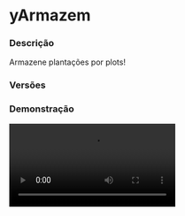 # yArmazem
<secondary-label ref="rankup"/>

### Descrição
Armazene plantações por plots!

### Versões
<secondary-label ref="1.8"/>
<secondary-label ref="1.9"/>
<secondary-label ref="1.10"/>
<secondary-label ref="1.11"/>
<secondary-label ref="1.12"/>
<secondary-label ref="1.13"/>
<secondary-label ref="1.14"/>
<secondary-label ref="1.15"/>
<secondary-label ref="1.16"/>
<secondary-label ref="1.17"/>
<secondary-label ref="1.18"/>
<secondary-label ref="1.19"/>
<secondary-label ref="1.20"/>
<secondary-label ref="1.21"/>

### Demonstração
<video src="//www.youtube.com/watch?v=K6kI8VV4F-g"/>


<chapter title="Comandos" id="commands" collapsible="true">
<code-block lang="plain text">/armazem - Abrir o menu do armazem
/armazem givelimitevenda - Dá limite de venda a um jogador.
/armazem givelimitearmazem - Dá limite de armazenamento a um jogador.
/armazem add - Adiciona limite de venda a um jogador.
/armazem remove - Remove limite de venda a um jogador.
/armazem set - Seta limite de venda a um jogador.
/armazem ajuda - Envia a mensagem de ajuda
/armazem reload - Recarrega as configurações</code-block>
</chapter>

<chapter title="Permissões" id="permissions" collapsible="true">
<code-block lang="plain text">yarmazem.usar - Permissão para o /armazem
yarmazem.vender - Permissão para vender itens.
yarmazem.coletar - Permissão para coletar itens.
yarmazem.vendertudo - Permissão para o vender tudo.
yarmazem.givelimite - Permissão para o /armazem givelimitevenda e /armazem givelimitearmazem
yarmazem.add - Permissão para o /armazem add
yarmazem.remove - Permissão para o /armazem remove
yarmazem.set - Permissão para o /armazem set
yarmazem.help - Permissão para o /armazem ajuda
yarmazem.reload - Permissão para o /armazem reload
yarmazem.autosell - Permissão para o auto - sell</code-block>
</chapter>

## Placeholders
<primary-label ref="placeholders"/>

Aqui estão as placeholders disponíveis para utilização com este plugin. Consulte-as para entender como utilizá-las corretamente.

<code-block lang="plain text" ignore-vars="true">
%yarmazem_limite% - Retorna a quantia de limite do jogador com formatação (1K, 1M...)
%yarmazem_limite_raw% - Retorna a quantia de limite do jogador sem formatação.
%yarmazem_limite_armazem% - Retorna a quantia de limite do armazém atual com formatação (1K, 1M...)
%yarmazem_limite_armazem_raw% - Retorna a quantia de limite do armazém atual&nbsp;sem formatação.
%yarmazem_armazenado% - Retorna a quantia de plantações armazenadas no plot com formatação
%yarmazem_armazenado_raw% - Retorna a quantia de plantações armazenadas no plot sem formatação
</code-block>

## Configuração
<primary-label ref="config"/>
Confira os arquivos de configuração deste plugin e revise os detalhes para garantir uma implementação correta.

<chapter title="Arquivos de Configuração" collapsible="true">
<chapter title="Estrutura do diretório" collapsible="false">
<code-block lang="plain text" ignore-vars="true">
Estrutura do diretório:
└── yArmazem/
    ├── limites/
    │    ├── limite_armazem.yml
    │    └── limite_venda.yml
    ├── menus/
    │    ├── principal.yml
    │    └── recompensas.yml
    ├── bonus.yml
    ├── config.yml
    ├── plantacoes.yml
    └── rewards.yml
</code-block>
</chapter>

<chapter title="limites" collapsible="true">
<chapter title="limite_armazem.yml" collapsible="true">
<code-block lang="yaml" ignore-vars="true">
<![CDATA[
# Ativar o sistema de limite de armazenamento
Ativar: true

# Quantia que dá ao registrar.
Default: 10

# O limite vai ser total ou por plantação?
LimiteTotal: false

# Quantia máxima que cada plot terá de limite
# deixe 0 para ser infinito
Maximo: 0

# Compra de limite por menu
AdicionarPorLevel: 25
Prices-PerLevel:
  price1:
    provider: 'Money'
    display: 'Money'
    price: 10000.0

Item:
  CustomSkull: true
  URL: 'http://textures.minecraft.net/texture/667da379f51d85d74fdba39a164d3f5062ef2ffc0b3e04d339376773931a4e'
  ID: 0
  Data: 0
  Glow: true
  Name: '&bLimite do armazém'
  Lore:
    - '&fQuantia: &a{quantia}'
    - ''
    - '&7Clique com botão direito para ativar.'
    - '&7Clique com shift + botão direito para compactar'
    - '&7todos os seus limites no inventário em 1 só.'
]]>
</code-block>
</chapter>

<chapter title="limite_venda.yml" collapsible="true">
<code-block lang="yaml" ignore-vars="true">
<![CDATA[
# Ativar o sistema de limite de venda
Ativar: true
# Deixar o valor fixo do "Fixos" abaixo
Fixo: true
# Configurações do limite ativável ( apenas se o "Fixo" estiver false )
Ativavel:
  # Quantia que dá ao registrar.
  Default: 10
  Item:
    CustomSkull: true
    URL: 'http://textures.minecraft.net/texture/667da379f51d85d74fdba39a164d3f5062ef2ffc0b3e04d339376773931a4e'
    ID: 0
    Data: 0
    Glow: true
    Name: '&bLimite de venda do armazém'
    Lore:
      - '&fQuantia: &a{quantia}'
      - ''
      - '&7Clique com botão direito para ativar.'
      - '&7Clique com shift + botão direito para compactar'
      - '&7todos os seus limites no inventário em 1 só.'
# Lembrando que só estará disponível, caso a opção "Limite fixo" da config.yml
# estiver em true, assim desabilitando o uso do item ativável e os máximos.
Fixos:
  membro:
    # Permissão para ser reconhecido
    Permissao: 'yarmazem.limitevenda.fixo.membro'
    # Quantia de limite que terá
    Limite: 100

# O Maximos serve para definir quanto de limite o jogador poderá ativar.
# Lembrando que só estará disponível, caso a opção "Limite fixo" da config.yml
# estiver em false, assim habilitando o limite ativável e os máximos.
Maximos:
  membro:
    # Permissão para ser reconhecido
    Permissao: 'yarmazem.limitevenda.max.membro'
    # Quantia máxima de limite que poderá ter.
    Maximo: 100
]]>
</code-block>
</chapter>

</chapter>

<chapter title="menus" collapsible="true">
<chapter title="principal.yml" collapsible="true">
<code-block lang="yaml" ignore-vars="true">
<![CDATA[
Nome: '&7Armazém de plantações'
Tamanho: 36
Slots: [ 10, 11, 12, 13, 14, 15, 16 ]
AnteriorSlot: 18
ProximoSlot: 26
Plantacao:
  Nome: '&b{display}'
  Lore:
    - '&fQuantia: &a{quantia}&f.'
    - '&fPreço unitário: &a{unitario}&f.'
    - '&fPreço total: &a{total}&f.'
    - ''
    - '&7Clique com esquerdo para vender.'
    - '&7Clique com direito para coletar.'
Itens:
  Informacoes:
    Slot: 30
    CustomSkull: false
    URL: ''
    ID: 339
    Data: 0
    Glow: true
    Name: '&aInformações'
    Lore:
      - '&fItens armazenados: &b{itens}&f.'
      - '&fQuantia de tipos: &b{tipos}&f.'
      - ''
      - '&fSeu limite: &a{limite_venda}&f.'
      - '&fLimite do armazem: &a{limite_armazem}&f.'
      - '&fPlantações armazenadas: &a{armazenado}&f.'
      - '&fSeu bonus: &b{bonus}%&f.'
      - '&fValor da bolsa: &a{bolsa}%&f.'
  Vender:
    Slot: 32
    CustomSkull: true
    URL: 'http://textures.minecraft.net/texture/d883f946202bbdf25f8a1062e8c3317194333128207c89a474bde300c533dc3c'
    ID: 0
    Data: 0
    Glow: true
    Name: '&aVender tudo'
    Lore:
      - '&f* Uso exclusivo &6VIP&f.'
    Lore perm:
      - '&7Clique para vender todos os itens.'
  Recompensas:
    Slot: 33
    material: 'CHEST'
    name: '&aRecompensas'
    lore:
      - ''
      - ' &fRecompensas no armazém: &a{rewards}&f.'
      - ''
      - '&7Clique para gerenciar'
  AutoSell:
    Slot: 34
    material: 'GOLD_INGOT'
    name: '&aAuto-Sell'
    lore:
      - '&7Venda automaticamente enquanto'
      - '&7você estiver dentro do plot.'
      - ''
      - ' &fAtivado: &a{status}&f.'
      - ''
      - '&aClique para alternar'
  AutoSell permissao:
    material: 'GOLD_INGOT'
    name: '&aAuto-Sell'
    lore:
      - '&7Venda automaticamente enquanto'
      - '&7você estiver dentro do plot.'
      - ''
      - '&cVocê não tem permissão.'
  LimiteUpgrade:
    Slot: 28
    material: FIREBALL
    name: '&aUpgrade de Capacidade'
    lore:
      - ''
      - ' &fAtual: &7{limite_armazem_atual}/{limite_armazem_maximo}&f.'
      - ' &fCusto para +{limite_armazem_addperlevel}: &7{Money} coins&f.'
      - ''
      - '&aClique para evoluir.'
  LimiteUpgradeMaximo:
    material: FIREBALL
    name: '&aUpgrade de Capacidade'
    lore:
      - ''
      - ' &fAtual: &7{limite_armazem_atual}/{limite_armazem_maximo}&f.'
      - ''
      - '&cEste armazém já está no máximo.'

## CASO QUEIRA CRIAR OUTROS ITENS PARA ENFEITAR TEU MENU, ABAIXO DE ITENS: -> Vender:, COPIE E COLE E MUDE O NOME E AS INFORMAÇÕES :)
]]>
</code-block>
</chapter>

<chapter title="recompensas.yml" collapsible="true">
<code-block lang="yaml" ignore-vars="true">
<![CDATA[
name: '&8Armazém recompensas'
size: 54
slots: [ 11, 12, 13, 14, 15, 16, 19, 21, 22, 23, 24, 25, 28, 29, 31, 32, 33, 34 ]
previous-slot: 18
next-slot: 26
back-slot: 48
#
empty-slot: 22
collect-slot: 50
#
items:
  empty:
    material: 'WEB'
    name: '&eVazio...'
    lore: [ '&7Nenhuma recompensa para', '&7coletar.' ]
  collect:
    material: 'a6cc486c2be1cb9dfcb2e53dd9a3e9a883bfadb27cb956f1896d602b4067'
    name: '&eRecolher tudo'
    lore: [ '&7Clique para recolher', '&7todas as recompensas.' ]
]]>
</code-block>
</chapter>

</chapter>

<chapter title="bonus.yml" collapsible="true">
<code-block lang="yaml" ignore-vars="true">
<![CDATA[
# Você pode criar quantos bônus quiser
# Será dado o bônus ao vender as platanções.
Bonus:
  membros:
    Ordem: 1
    # Permissão para ser reconhecido
    Permissao: 'yarmazem.bonus.membro'
    # Nome que irá aparecer nas mensagens
    Display: '&7[Membro]'
    # Quantia do bônus em %
    Bonus: 10.0
]]>
</code-block>
</chapter>

<chapter title="config.yml" collapsible="true">
<code-block lang="yaml" ignore-vars="true">
<![CDATA[
Database:
  Tipo: SQLITE #Tipos: MYSQL, SQLITE
  IP: localhost:3306
  DB: test
  User: admin
  Pass: ''
  Debug: true

# Comandos e aliases do plugin
Comando:
  Comando: 'armazem'
  Aliases: [ ]

# Tipo de formatos de quantia disponíveis: LETRA (K,M,B,T...) e NUMERO (100,00)
Formatacao: 'LETRA'

# Mundos que irá funcionar o armazem
# Deixe ALL para todos
Mundos plot:
  - 'MundoPlot'

# Mundos que não irá funcionar o armazem
# Útil se você usa o ALL no "Mundos plot"
Mundos plot blacklist: []

# Este limite serve para recolher recompensas
# Desativar ou aumentar o limite pode gerar lag
# e em alguns casos crashar o servidor.
limit:
  enabled: true
  # Máximo que irá recolher por vez
  max: 1000

# Opções gerais
Opcoes:
  # Ativar o sistema de bolsa
  Bolsa: false
  # Ativar a coleta de plantações
  Coletar: true
  # Ativar a venda de plantações
  Vender: true
  # Ativar a venda de tudo
  Vender tudo: true
  # A opção vender tudo ignorar o limite
  # false = ignorar o limite
  Tudo limite: true
  # Armazenar mesmo com o jogador offline
  Armazenar off: false
  # Armazenar mesmo com os jogadores afk
  Armazenar afk: false
  # Acumular os bônus que tiver permissão
  Acumular bonus: false
  # Acesso para quem está com add na plot
  Plot add: true
  # Acesso para quem está com trust na plot
  Plot trust: true
  # Ativar o sistema de atualizar o menu do armazém automaticamente enquanto estiver aberto
  MenuUpdater: true
  # Coletar o disponível no inventário (sem ter que digitar no chat)
  ColetarDisponivel: false
  # Armazenar itens com meta? (nome e/ou lore, nbt)
  Armazenar meta: false
  # Ativar a coleta usando o botão Q para coletar o disponível no inventário
  Botao Q: true
  # Aparecer a plantação no armazém mesmo sem ter uma unidade
  Aparecer sem: true
  # Ativar o sistema de recompensas
  # Pode GERAR LAG
  Recompensas: false
  # Tempo para depositar as recompensas pendentes
  Recompensas tempo: 180
  # Fechar menu ao vender uma plantação
  Fechar vender: false
  # Fechar menu ao vender todas as plantações
  Fechar vender todos: false
  # Fechar menu ao coletar uma plantação
  Fechar coletar: false
  # Delay do auto-sell
  # em segundos
  AutoSell-delay: 5
  # Delay entre vendas do sell-all para o player
  # em segundos
  Player-SellAll-delay: 5

# Sistema de auto-break quando crescer um bloco
AutoBreak:
  Ativar: true
  Blocos:
    bloco1:
      Tipo: 'CACTUS'
      Drop: 'CACTUS'
    bloco2:
      Tipo: 'SUGAR_CANE_BLOCK'
      Drop: 'SUGAR_CANE'

# Mensagens em title do plugin
Title:
  Vendeu: '&a&lVENDA!<nl>&fVocê recebeu &2$&a{money}&f de coins.'
  Vendeu tudo: '&a&lVENDA!<nl>&fVocê recebeu &2$&a{money}&f de coins.'
  Coletou: '&a&lCOLETA!<nl>&fVocê coletou &2$&a{quantia}&f plantas.'

# Mensagens em actionbar do plugin
Actionbar:
  Vendeu: '&a&lVENDA! &fVocê recebeu &2$&a{money}&f de coins.'
  Vendeu tudo: '&a&lVENDA! &fVocê recebeu &2$&a{money}&f de coins.'
  Coletou: '&a&lCOLETA! &fVocê coletou &2$&a{quantia}&f plantas.'

# Mensagens do plugin
Mensagens:
  Permissao: '&cVocê não tem permissão para isto.'
  Terreno permissao: '&cVocê não tem permissão neste terreno.'
  Sem dono: '&cEste terreno não tem dono.'
  Terreno nulo: '&cVocê não está em um terreno.'
  Mundo: '&cEste mundo não está cadastrado.'
  Nao encontrado: '&cJogador não encontrado.'
  Nao e numero: '&cO argumento não é um número.'
  Deu: '&aVocê deu &e{quantia} &ade limite para o jogador &e{player}&a.'
  Converteu: '&cVocê compactou todos seus limites em 1.'
  Max limite: '&cVocê já chegou no máximo.'
  Ativou: '&aVocê ativou &e{quantia} &ade limites.'
  Vendeu: '&aVocê vendeu &7x{quantia} {display}&a e ganhou &6{money}&a coins! {bonus}'
  Vendeu tudo: '&aVocê vendeu &7x{quantia} em plantações &a e ganhou &6{money}&a coins! {bonus}'
  Coletou: '&aVocê coletou &7x{quantia} {display}&a.'
  Inv cheio: '&cVocê está com o inventário cheio!'
  Slot: '&cÉ necessário 1 slot vazio para fazer isto.'
  Cancelou: '&cVocê cancelou a operação.'
  Suficiente: '&cEsta plantação não possui quantia suficiente.'
  Alterou: '&aVocê alterou o limite de venda do jogador &f{player}&a para &f{quantia}&a.'
  SellAll-Delay: '&c&lERRO! &cAguarde &e{time} &cpara vender plantações novamente.'
  Coletar:
    - ''
    - '&aDigite a quantia que você quer coletar.'
    - ''
    - '&8| &fPossui &6{quantia}&f disponível.'
    - '&8| &fDigite &8TUDO &fpara coletar tudo.'
    - ''
    - '&7Para cancelar digite &ncancelar&7.'
    - ''
  reward-collected: '&eItem recolhido com sucesso.'
  reward-collected-all: '&eTodas as recompensas possíveis foram recolhidas com sucesso.'
  no-balance: '&cVocê não tem {provider_display} suficiente para isto. Disponível: {provider_balance}&c.'
  upgraded: '&aVocê adquiriu uma expansão da capacidade do armazém.'
  Ajuda:
    - '&aComandos do armazem:'
    - ''
    - '&e/armazem'
    - '&e/armazem ajuda'
    - '&e/armazem reload'
    - '&e/armazem add'
    - '&e/armazem set'
    - '&e/armazem remove'
    - '&e/armazem givelimitevenda'
    - '&e/armazem givelimitearmazem'

# Formatador de mensagens
Formatador:
  Bonus tem: '&7Bônus: &f{bonus}%&7 ({display}&7).'
  Bonus nao tem: ''

# Setas do menu
Setas:
  Anterior:
    material: ARROW
    Glow: true
    Name: '&cAnterior'
    Lore:
      - '&7Clique para voltar à página anterior.'
  Proximo:
    material: ARROW
    Glow: true
    Name: '&aPróxima'
    Lore:
      - '&7Clique para ir à próxima página.'

# Formatos de money e quantia
Formats:
  - ''
  - ''
  - 'K'
  - 'M'
  - 'B'
  - 'T'
  - 'Q'
  - 'QQ'
  - 'S'
  - 'SS'
  - 'O'
  - 'N'
  - 'D'

]]>
</code-block>
</chapter>

<chapter title="plantacoes.yml" collapsible="true">
<code-block lang="yaml" ignore-vars="true">
<![CDATA[
# Você pode configurar quantas plantas quiser.
Plantacoes:
  cacto:
    # Ordenação no menu
    Ordem: 1
    # Id do item da planta
    ID: CACTUS
    # Data do item da planta
    Data: 0
    # Nome que irá aparecer no menu e nas mensagens
    Display: '&aCacto'
    # Preço por cada unidade (para a sessão de comando)
    Preco: 10.0
    # Preços por cada unidade
    Precos:
      preco1:
        Provider: 'Money'
        Amount: 10.0
    # Permissão para vender a plantação
    PermissionVender: ''
    # Permissão para recolher a plantação
    PermissionRecolher: ''
    # Item que aparecerá no menu
    ItemDisplay:
      CustomSkull: false
      URL: ''
      ID: CACTUS
      Data: 0
      Glow: true
      Name: '&aCacto'
      Lore:
        - '&fQuantia: &a{quantia}&f.'
        - '&fPreço unitário: &a{unitario}&f.'
        - '&fPreço total: &a{total}&f.'
        - ''
        - '&7Clique com esquerdo para vender.'
        - '&7Clique com direito para coletar.'
    # Recompensas que poderão vir ao armazenar esta plantação
    Recompensas:
      - '0.0,reward1'
    # Botão que será realizada a venda (LEFT | RIGHT)
    Vender botao: 'LEFT'
    # Botão que será realizado recolher (LEFT | RIGHT)
    Recolher botao: 'RIGHT'
    # O Drop vai executar um comando ao ser recolhido?
    Comando:
      Ativar: false
      UsarQuantia: true # usar a placeholder {quantia} para ter a quantia de drops e executar o comando só 1x
      MultiplicarQuantiaPreco: true # multiplica a quantia pelo preço e o bônus (essencial para dar em outras economias)
      InvBypass: true # não checar se o inv está cheio (apenas quando os comandos tiverem ativos)
      Comandos:
        - 'give {player} cactus {quantia}'
]]>
</code-block>
</chapter>

<chapter title="rewards.yml" collapsible="true">
<code-block lang="yaml" ignore-vars="true">
<![CDATA[
#   ____                            _
# |  _ \ _____      ____ _ _ __ __| |___
# | |_) / _ \ \ /\ / / _` | '__/ _` / __|
# |  _ <  __/\ V  V / (_| | | | (_| \__ \
# |_| \_\___| \_/\_/ \__,_|_|  \__,_|___/
#

rewards:
  reward1:
    # Item que aparecerá no preview.
    preview:
      material: 'STONE:0'
      name: '&8Pedra'
      amount: 64
      lore: [ '&aEsta pedra vale muito dinheiro!' ]
      enchants: []
    # Item que aparecerá para coletar.
    collect:
      material: 'STONE:0'
      name: '&8Pedra'
      amount: 64
      lore: [ '&aEsta pedra vale muito dinheiro!', '', ' &7> &fQuantidade: &7{amount}', '', '&eClique esquerdo para receber', '&eClique direito para deletar' ]
      enchants: []
    # Item que será dado ao player
    item:
      give: true
      material: 'STONE:0'
      name: '&8Pedra'
      amount: 64
      lore: [ '&aEu valho muito!' ]
      enchants: []
    # Comandos que será dado ao player
    command:
      give: false
      # quantia padrão da placeholder {amount} no comando (valor base)
      placeholder-amount: 1
      # multiplicar a placeholder {amount} pela quantia de recompensas do mesmo tipo
      multiply-placeholder: true
      list: [ 'give {player} stone {amount}' ]
  reward2:
    preview:
      material: 'DIAMOND:0'
      name: '&bDiamante'
      amount: 1
      lore: [ '&bQuem não adora uma pedra preciosa?!' ]
      enchants: []
    collect:
      material: 'DIAMOND:0'
      name: '&bDiamante'
      amount: 1
      lore: [ '&bQuem não adora uma pedra preciosa?!', '', ' &7> &fQuantidade: &7{amount}', '', '&eClique esquerdo para receber', '&eClique direito para deletar' ]
      enchants: []
    command:
      give: true
      placeholder-amount: 1
      multiply-placeholder: true
      list: [ 'give {player} diamond {amount}' ]
  reward3:
    preview:
      material: 'EMERALD:0'
      name: '&aEsmeralda'
      amount: 1
      lore: [ '&aEsmeraldas valem muito?' ]
      enchants: []
    collect:
      material: 'EMERALD:0'
      name: '&aEsmeralda'
      amount: 1
      lore: [ '&aEsmeraldas valem muito?', '', ' &7> &fQuantidade: &7{amount}', '', '&eClique esquerdo para receber', '&eClique direito para deletar' ]
      enchants: []
    item:
      give: true
      material: 'EMERALD:0'
      name: '&aEsmeralda'
      amount: 1
      lore: [ '&aEu valho muito!' ]
      enchants: []
]]>
</code-block>
</chapter>

</chapter>
<chapter title="Arquivos de Configuração" collapsible="true">
<chapter title="Estrutura do diretório" collapsible="false">
<code-block lang="plain text" ignore-vars="true">
Estrutura do diretório:
└── yArmazem/
    ├── limites/
    │    ├── limite_armazem.yml
    │    └── limite_venda.yml
    ├── menus/
    │    ├── principal.yml
    │    └── recompensas.yml
    ├── bonus.yml
    ├── config.yml
    ├── plantacoes.yml
    └── rewards.yml
</code-block>
</chapter>

<chapter title="limites" collapsible="true">
<chapter title="limite_armazem.yml" collapsible="true">
<code-block lang="yaml" ignore-vars="true">
<![CDATA[
# Ativar o sistema de limite de armazenamento
Ativar: true

# Quantia que dá ao registrar.
Default: 10

# O limite vai ser total ou por plantação?
LimiteTotal: false

# Quantia máxima que cada plot terá de limite
# deixe 0 para ser infinito
Maximo: 0

# Compra de limite por menu
AdicionarPorLevel: 25
Prices-PerLevel:
  price1:
    provider: 'Money'
    display: 'Money'
    price: 10000.0

Item:
  CustomSkull: true
  URL: 'http://textures.minecraft.net/texture/667da379f51d85d74fdba39a164d3f5062ef2ffc0b3e04d339376773931a4e'
  ID: 0
  Data: 0
  Glow: true
  Name: '&bLimite do armazém'
  Lore:
    - '&fQuantia: &a{quantia}'
    - ''
    - '&7Clique com botão direito para ativar.'
    - '&7Clique com shift + botão direito para compactar'
    - '&7todos os seus limites no inventário em 1 só.'
]]>
</code-block>
</chapter>

<chapter title="limite_venda.yml" collapsible="true">
<code-block lang="yaml" ignore-vars="true">
<![CDATA[
# Ativar o sistema de limite de venda
Ativar: true
# Deixar o valor fixo do "Fixos" abaixo
Fixo: true
# Configurações do limite ativável ( apenas se o "Fixo" estiver false )
Ativavel:
  # Quantia que dá ao registrar.
  Default: 10
  Item:
    CustomSkull: true
    URL: 'http://textures.minecraft.net/texture/667da379f51d85d74fdba39a164d3f5062ef2ffc0b3e04d339376773931a4e'
    ID: 0
    Data: 0
    Glow: true
    Name: '&bLimite de venda do armazém'
    Lore:
      - '&fQuantia: &a{quantia}'
      - ''
      - '&7Clique com botão direito para ativar.'
      - '&7Clique com shift + botão direito para compactar'
      - '&7todos os seus limites no inventário em 1 só.'
# Lembrando que só estará disponível, caso a opção "Limite fixo" da config.yml
# estiver em true, assim desabilitando o uso do item ativável e os máximos.
Fixos:
  membro:
    # Permissão para ser reconhecido
    Permissao: 'yarmazem.limitevenda.fixo.membro'
    # Quantia de limite que terá
    Limite: 100

# O Maximos serve para definir quanto de limite o jogador poderá ativar.
# Lembrando que só estará disponível, caso a opção "Limite fixo" da config.yml
# estiver em false, assim habilitando o limite ativável e os máximos.
Maximos:
  membro:
    # Permissão para ser reconhecido
    Permissao: 'yarmazem.limitevenda.max.membro'
    # Quantia máxima de limite que poderá ter.
    Maximo: 100
]]>
</code-block>
</chapter>

</chapter>

<chapter title="menus" collapsible="true">
<chapter title="principal.yml" collapsible="true">
<code-block lang="yaml" ignore-vars="true">
<![CDATA[
Nome: '&7Armazém de plantações'
Tamanho: 36
Slots: [ 10, 11, 12, 13, 14, 15, 16 ]
AnteriorSlot: 18
ProximoSlot: 26
Plantacao:
  Nome: '&b{display}'
  Lore:
    - '&fQuantia: &a{quantia}&f.'
    - '&fPreço unitário: &a{unitario}&f.'
    - '&fPreço total: &a{total}&f.'
    - ''
    - '&7Clique com esquerdo para vender.'
    - '&7Clique com direito para coletar.'
Itens:
  Informacoes:
    Slot: 30
    CustomSkull: false
    URL: ''
    ID: 339
    Data: 0
    Glow: true
    Name: '&aInformações'
    Lore:
      - '&fItens armazenados: &b{itens}&f.'
      - '&fQuantia de tipos: &b{tipos}&f.'
      - ''
      - '&fSeu limite: &a{limite_venda}&f.'
      - '&fLimite do armazem: &a{limite_armazem}&f.'
      - '&fPlantações armazenadas: &a{armazenado}&f.'
      - '&fSeu bonus: &b{bonus}%&f.'
      - '&fValor da bolsa: &a{bolsa}%&f.'
  Vender:
    Slot: 32
    CustomSkull: true
    URL: 'http://textures.minecraft.net/texture/d883f946202bbdf25f8a1062e8c3317194333128207c89a474bde300c533dc3c'
    ID: 0
    Data: 0
    Glow: true
    Name: '&aVender tudo'
    Lore:
      - '&f* Uso exclusivo &6VIP&f.'
    Lore perm:
      - '&7Clique para vender todos os itens.'
  Recompensas:
    Slot: 33
    material: 'CHEST'
    name: '&aRecompensas'
    lore:
      - ''
      - ' &fRecompensas no armazém: &a{rewards}&f.'
      - ''
      - '&7Clique para gerenciar'
  AutoSell:
    Slot: 34
    material: 'GOLD_INGOT'
    name: '&aAuto-Sell'
    lore:
      - '&7Venda automaticamente enquanto'
      - '&7você estiver dentro do plot.'
      - ''
      - ' &fAtivado: &a{status}&f.'
      - ''
      - '&aClique para alternar'
  AutoSell permissao:
    material: 'GOLD_INGOT'
    name: '&aAuto-Sell'
    lore:
      - '&7Venda automaticamente enquanto'
      - '&7você estiver dentro do plot.'
      - ''
      - '&cVocê não tem permissão.'
  LimiteUpgrade:
    Slot: 28
    material: FIREBALL
    name: '&aUpgrade de Capacidade'
    lore:
      - ''
      - ' &fAtual: &7{limite_armazem_atual}/{limite_armazem_maximo}&f.'
      - ' &fCusto para +{limite_armazem_addperlevel}: &7{Money} coins&f.'
      - ''
      - '&aClique para evoluir.'
  LimiteUpgradeMaximo:
    material: FIREBALL
    name: '&aUpgrade de Capacidade'
    lore:
      - ''
      - ' &fAtual: &7{limite_armazem_atual}/{limite_armazem_maximo}&f.'
      - ''
      - '&cEste armazém já está no máximo.'

## CASO QUEIRA CRIAR OUTROS ITENS PARA ENFEITAR TEU MENU, ABAIXO DE ITENS: -> Vender:, COPIE E COLE E MUDE O NOME E AS INFORMAÇÕES :)
]]>
</code-block>
</chapter>

<chapter title="recompensas.yml" collapsible="true">
<code-block lang="yaml" ignore-vars="true">
<![CDATA[
name: '&8Armazém recompensas'
size: 54
slots: [ 11, 12, 13, 14, 15, 16, 19, 21, 22, 23, 24, 25, 28, 29, 31, 32, 33, 34 ]
previous-slot: 18
next-slot: 26
back-slot: 48
#
empty-slot: 22
collect-slot: 50
#
items:
  empty:
    material: 'WEB'
    name: '&eVazio...'
    lore: [ '&7Nenhuma recompensa para', '&7coletar.' ]
  collect:
    material: 'a6cc486c2be1cb9dfcb2e53dd9a3e9a883bfadb27cb956f1896d602b4067'
    name: '&eRecolher tudo'
    lore: [ '&7Clique para recolher', '&7todas as recompensas.' ]
]]>
</code-block>
</chapter>

</chapter>

<chapter title="bonus.yml" collapsible="true">
<code-block lang="yaml" ignore-vars="true">
<![CDATA[
# Você pode criar quantos bônus quiser
# Será dado o bônus ao vender as platanções.
Bonus:
  membros:
    Ordem: 1
    # Permissão para ser reconhecido
    Permissao: 'yarmazem.bonus.membro'
    # Nome que irá aparecer nas mensagens
    Display: '&7[Membro]'
    # Quantia do bônus em %
    Bonus: 10.0
]]>
</code-block>
</chapter>

<chapter title="config.yml" collapsible="true">
<code-block lang="yaml" ignore-vars="true">
<![CDATA[
Database:
  Tipo: SQLITE #Tipos: MYSQL, SQLITE
  IP: localhost:3306
  DB: test
  User: admin
  Pass: ''
  Debug: true

# Comandos e aliases do plugin
Comando:
  Comando: 'armazem'
  Aliases: [ ]

# Tipo de formatos de quantia disponíveis: LETRA (K,M,B,T...) e NUMERO (100,00)
Formatacao: 'LETRA'

# Mundos que irá funcionar o armazem
# Deixe ALL para todos
Mundos plot:
  - 'MundoPlot'

# Mundos que não irá funcionar o armazem
# Útil se você usa o ALL no "Mundos plot"
Mundos plot blacklist: []

# Este limite serve para recolher recompensas
# Desativar ou aumentar o limite pode gerar lag
# e em alguns casos crashar o servidor.
limit:
  enabled: true
  # Máximo que irá recolher por vez
  max: 1000

# Opções gerais
Opcoes:
  # Ativar o sistema de bolsa
  Bolsa: false
  # Ativar a coleta de plantações
  Coletar: true
  # Ativar a venda de plantações
  Vender: true
  # Ativar a venda de tudo
  Vender tudo: true
  # A opção vender tudo ignorar o limite
  # false = ignorar o limite
  Tudo limite: true
  # Armazenar mesmo com o jogador offline
  Armazenar off: false
  # Armazenar mesmo com os jogadores afk
  Armazenar afk: false
  # Acumular os bônus que tiver permissão
  Acumular bonus: false
  # Acesso para quem está com add na plot
  Plot add: true
  # Acesso para quem está com trust na plot
  Plot trust: true
  # Ativar o sistema de atualizar o menu do armazém automaticamente enquanto estiver aberto
  MenuUpdater: true
  # Coletar o disponível no inventário (sem ter que digitar no chat)
  ColetarDisponivel: false
  # Armazenar itens com meta? (nome e/ou lore, nbt)
  Armazenar meta: false
  # Ativar a coleta usando o botão Q para coletar o disponível no inventário
  Botao Q: true
  # Aparecer a plantação no armazém mesmo sem ter uma unidade
  Aparecer sem: true
  # Ativar o sistema de recompensas
  # Pode GERAR LAG
  Recompensas: false
  # Tempo para depositar as recompensas pendentes
  Recompensas tempo: 180
  # Fechar menu ao vender uma plantação
  Fechar vender: false
  # Fechar menu ao vender todas as plantações
  Fechar vender todos: false
  # Fechar menu ao coletar uma plantação
  Fechar coletar: false
  # Delay do auto-sell
  # em segundos
  AutoSell-delay: 5
  # Delay entre vendas do auto-sell para o player
  # em segundos
  Player-AutoSell-delay: 5

# Sistema de auto-break quando crescer um bloco
AutoBreak:
  Ativar: true
  Blocos:
    bloco1:
      Tipo: 'CACTUS'
      Drop: 'CACTUS'
    bloco2:
      Tipo: 'SUGAR_CANE_BLOCK'
      Drop: 'SUGAR_CANE'

# Mensagens em title do plugin
Title:
  Vendeu: '&a&lVENDA!<nl>&fVocê recebeu &2$&a{money}&f de coins.'
  Vendeu tudo: '&a&lVENDA!<nl>&fVocê recebeu &2$&a{money}&f de coins.'
  Coletou: '&a&lCOLETA!<nl>&fVocê coletou &2$&a{quantia}&f plantas.'

# Mensagens em actionbar do plugin
Actionbar:
  Vendeu: '&a&lVENDA! &fVocê recebeu &2$&a{money}&f de coins.'
  Vendeu tudo: '&a&lVENDA! &fVocê recebeu &2$&a{money}&f de coins.'
  Coletou: '&a&lCOLETA! &fVocê coletou &2$&a{quantia}&f plantas.'

# Mensagens do plugin
Mensagens:
  Permissao: '&cVocê não tem permissão para isto.'
  Terreno permissao: '&cVocê não tem permissão neste terreno.'
  Sem dono: '&cEste terreno não tem dono.'
  Terreno nulo: '&cVocê não está em um terreno.'
  Mundo: '&cEste mundo não está cadastrado.'
  Nao encontrado: '&cJogador não encontrado.'
  Nao e numero: '&cO argumento não é um número.'
  Deu: '&aVocê deu &e{quantia} &ade limite para o jogador &e{player}&a.'
  Converteu: '&cVocê compactou todos seus limites em 1.'
  Max limite: '&cVocê já chegou no máximo.'
  Ativou: '&aVocê ativou &e{quantia} &ade limites.'
  Vendeu: '&aVocê vendeu &7x{quantia} {display}&a e ganhou &6{money}&a coins! {bonus}'
  Vendeu tudo: '&aVocê vendeu &7x{quantia} em plantações &a e ganhou &6{money}&a coins! {bonus}'
  Coletou: '&aVocê coletou &7x{quantia} {display}&a.'
  Inv cheio: '&cVocê está com o inventário cheio!'
  Slot: '&cÉ necessário 1 slot vazio para fazer isto.'
  Cancelou: '&cVocê cancelou a operação.'
  Suficiente: '&cEsta plantação não possui quantia suficiente.'
  Alterou: '&aVocê alterou o limite de venda do jogador &f{player}&a para &f{quantia}&a.'
  AutoSell-Delay: '&c&lERRO! &cAguarde &e{time} &cpara vender plantações novamente.'
  Coletar:
    - ''
    - '&aDigite a quantia que você quer coletar.'
    - ''
    - '&8| &fPossui &6{quantia}&f disponível.'
    - '&8| &fDigite &8TUDO &fpara coletar tudo.'
    - ''
    - '&7Para cancelar digite &ncancelar&7.'
    - ''
  reward-collected: '&eItem recolhido com sucesso.'
  reward-collected-all: '&eTodas as recompensas possíveis foram recolhidas com sucesso.'
  no-balance: '&cVocê não tem {provider_display} suficiente para isto. Disponível: {provider_balance}&c.'
  upgraded: '&aVocê adquiriu uma expansão da capacidade do armazém.'
  Ajuda:
    - '&aComandos do armazem:'
    - ''
    - '&e/armazem'
    - '&e/armazem ajuda'
    - '&e/armazem reload'
    - '&e/armazem add'
    - '&e/armazem set'
    - '&e/armazem remove'
    - '&e/armazem givelimitevenda'
    - '&e/armazem givelimitearmazem'

# Formatador de mensagens
Formatador:
  Bonus tem: '&7Bônus: &f{bonus}%&7 ({display}&7).'
  Bonus nao tem: ''

# Setas do menu
Setas:
  Anterior:
    material: ARROW
    Glow: true
    Name: '&cAnterior'
    Lore:
      - '&7Clique para voltar à página anterior.'
  Proximo:
    material: ARROW
    Glow: true
    Name: '&aPróxima'
    Lore:
      - '&7Clique para ir à próxima página.'

# Formatos de money e quantia
Formats:
  - ''
  - ''
  - 'K'
  - 'M'
  - 'B'
  - 'T'
  - 'Q'
  - 'QQ'
  - 'S'
  - 'SS'
  - 'O'
  - 'N'
  - 'D'
]]>
</code-block>
</chapter>

<chapter title="plantacoes.yml" collapsible="true">
<code-block lang="yaml" ignore-vars="true">
<![CDATA[
# Você pode configurar quantas plantas quiser.
Plantacoes:
  cacto:
    # Ordenação no menu
    Ordem: 1
    # Id do item da planta
    ID: CACTUS
    # Data do item da planta
    Data: 0
    # Nome que irá aparecer no menu e nas mensagens
    Display: '&aCacto'
    # Preço por cada unidade (para a sessão de comando)
    Preco: 10.0
    # Preços por cada unidade
    Precos:
      preco1:
        Provider: 'Money'
        Amount: 10.0
    # Permissão para vender a plantação
    PermissionVender: ''
    # Permissão para recolher a plantação
    PermissionRecolher: ''
    # Item que aparecerá no menu
    ItemDisplay:
      CustomSkull: false
      URL: ''
      ID: CACTUS
      Data: 0
      Glow: true
      Name: '&aCacto'
      Lore:
        - '&fQuantia: &a{quantia}&f.'
        - '&fPreço unitário: &a{unitario}&f.'
        - '&fPreço total: &a{total}&f.'
        - ''
        - '&7Clique com esquerdo para vender.'
        - '&7Clique com direito para coletar.'
    # Recompensas que poderão vir ao armazenar esta plantação
    Recompensas:
      - '0.0,reward1'
    # Botão que será realizada a venda (LEFT | RIGHT)
    Vender botao: 'LEFT'
    # Botão que será realizado recolher (LEFT | RIGHT)
    Recolher botao: 'RIGHT'
    # O Drop vai executar um comando ao ser recolhido?
    Comando:
      Ativar: false
      UsarQuantia: true # usar a placeholder {quantia} para ter a quantia de drops e executar o comando só 1x
      MultiplicarQuantiaPreco: true # multiplica a quantia pelo preço e o bônus (essencial para dar em outras economias)
      InvBypass: true # não checar se o inv está cheio (apenas quando os comandos tiverem ativos)
      Comandos:
        - 'give {player} cactus {quantia}'
]]>
</code-block>
</chapter>

<chapter title="rewards.yml" collapsible="true">
<code-block lang="yaml" ignore-vars="true">
<![CDATA[
#   ____                            _
# |  _ \ _____      ____ _ _ __ __| |___
# | |_) / _ \ \ /\ / / _` | '__/ _` / __|
# |  _ <  __/\ V  V / (_| | | | (_| \__ \
# |_| \_\___| \_/\_/ \__,_|_|  \__,_|___/
#

rewards:
  reward1:
    # Item que aparecerá no preview.
    preview:
      material: 'STONE:0'
      name: '&8Pedra'
      amount: 64
      lore: [ '&aEsta pedra vale muito dinheiro!' ]
      enchants: []
    # Item que aparecerá para coletar.
    collect:
      material: 'STONE:0'
      name: '&8Pedra'
      amount: 64
      lore: [ '&aEsta pedra vale muito dinheiro!', '', ' &7> &fQuantidade: &7{amount}', '', '&eClique esquerdo para receber', '&eClique direito para deletar' ]
      enchants: []
    # Item que será dado ao player
    item:
      give: true
      material: 'STONE:0'
      name: '&8Pedra'
      amount: 64
      lore: [ '&aEu valho muito!' ]
      enchants: []
    # Comandos que será dado ao player
    command:
      give: false
      # quantia padrão da placeholder {amount} no comando (valor base)
      placeholder-amount: 1
      # multiplicar a placeholder {amount} pela quantia de recompensas do mesmo tipo
      multiply-placeholder: true
      list: [ 'give {player} stone {amount}' ]
  reward2:
    preview:
      material: 'DIAMOND:0'
      name: '&bDiamante'
      amount: 1
      lore: [ '&bQuem não adora uma pedra preciosa?!' ]
      enchants: []
    collect:
      material: 'DIAMOND:0'
      name: '&bDiamante'
      amount: 1
      lore: [ '&bQuem não adora uma pedra preciosa?!', '', ' &7> &fQuantidade: &7{amount}', '', '&eClique esquerdo para receber', '&eClique direito para deletar' ]
      enchants: []
    command:
      give: true
      placeholder-amount: 1
      multiply-placeholder: true
      list: [ 'give {player} diamond {amount}' ]
  reward3:
    preview:
      material: 'EMERALD:0'
      name: '&aEsmeralda'
      amount: 1
      lore: [ '&aEsmeraldas valem muito?' ]
      enchants: []
    collect:
      material: 'EMERALD:0'
      name: '&aEsmeralda'
      amount: 1
      lore: [ '&aEsmeraldas valem muito?', '', ' &7> &fQuantidade: &7{amount}', '', '&eClique esquerdo para receber', '&eClique direito para deletar' ]
      enchants: []
    item:
      give: true
      material: 'EMERALD:0'
      name: '&aEsmeralda'
      amount: 1
      lore: [ '&aEu valho muito!' ]
      enchants: []
]]>
</code-block>
</chapter>

</chapter>
<chapter title="Arquivos de Configuração" collapsible="true">
<chapter title="Estrutura do diretório" collapsible="false">
<code-block lang="plain text" ignore-vars="true">
Estrutura do diretório:
└── yArmazem/
    ├── limites/
    │    ├── limite_armazem.yml
    │    └── limite_venda.yml
    ├── menus/
    │    └── principal.yml
    ├── bonus.yml
    ├── config.yml
    └── plantacoes.yml
</code-block>
</chapter>

<chapter title="limites" collapsible="true">
<chapter title="limite_armazem.yml" collapsible="true">
<code-block lang="yaml" ignore-vars="true">
<![CDATA[
# Ativar o sistema de limite de armazenamento
Ativar: true
# Quantia que dá ao registrar.
Default: 10
# O limite vai ser total ou por plantação?
LimiteTotal: false
# Quantia máxima que cada plot terá de limite
# deixe 0 para ser infinito
Maximo: 0
Item:
  CustomSkull: true
  URL: 'http://textures.minecraft.net/texture/667da379f51d85d74fdba39a164d3f5062ef2ffc0b3e04d339376773931a4e'
  ID: 0
  Data: 0
  Glow: true
  Name: '&bLimite do armazém'
  Lore:
    - '&fQuantia: &a{quantia}'
    - ''
    - '&7Clique com botão direito para ativar.'
    - '&7Clique com shift + botão direito para compactar'
    - '&7todos os seus limites no inventário em 1 só.'
]]>
</code-block>
</chapter>

<chapter title="limite_venda.yml" collapsible="true">
<code-block lang="yaml" ignore-vars="true">
<![CDATA[
# Ativar o sistema de limite de venda
Ativar: true
# Deixar o valor fixo do "Fixos" abaixo
Fixo: true
# Configurações do limite ativável ( apenas se o "Fixo" estiver false )
Ativavel:
  # Quantia que dá ao registrar.
  Default: 10
  Item:
    CustomSkull: true
    URL: 'http://textures.minecraft.net/texture/667da379f51d85d74fdba39a164d3f5062ef2ffc0b3e04d339376773931a4e'
    ID: 0
    Data: 0
    Glow: true
    Name: '&bLimite de venda do armazém'
    Lore:
      - '&fQuantia: &a{quantia}'
      - ''
      - '&7Clique com botão direito para ativar.'
      - '&7Clique com shift + botão direito para compactar'
      - '&7todos os seus limites no inventário em 1 só.'
# Lembrando que só estará disponível, caso a opção "Limite fixo" da config.yml
# estiver em true, assim desabilitando o uso do item ativável e os máximos.
Fixos:
  membro:
    # Permissão para ser reconhecido
    Permissao: 'yarmazem.limitevenda.fixo.membro'
    # Quantia de limite que terá
    Limite: 100

# O Maximos serve para definir quanto de limite o jogador poderá ativar.
# Lembrando que só estará disponível, caso a opção "Limite fixo" da config.yml
# estiver em false, assim habilitando o limite ativável e os máximos.
Maximos:
  membro:
    # Permissão para ser reconhecido
    Permissao: 'yarmazem.limitevenda.max.membro'
    # Quantia máxima de limite que poderá ter.
    Maximo: 100
]]>
</code-block>
</chapter>

</chapter>

<chapter title="menus" collapsible="true">
<chapter title="principal.yml" collapsible="true">
<code-block lang="yaml" ignore-vars="true">
<![CDATA[
Nome: '&7Armazém de plantações'
Tamanho: 36
Slots: [ 10, 11, 12, 13, 14, 15, 16 ]
AnteriorSlot: 18
ProximoSlot: 26
Plantacao:
  Nome: '&b{display}'
  Lore:
    - '&fQuantia: &a{quantia}&f.'
    - '&fPreço unitário: &a{unitario}&f.'
    - '&fPreço total: &a{total}&f.'
    - ''
    - '&7Clique com esquerdo para vender.'
    - '&7Clique com direito para coletar.'
Itens:
  Informacoes:
    Slot: 30
    CustomSkull: false
    URL: ''
    ID: 339
    Data: 0
    Glow: true
    Name: '&aInformações'
    Lore:
      - '&fItens armazenados: &b{itens}&f.'
      - '&fQuantia de tipos: &b{tipos}&f.'
      - ''
      - '&fSeu limite: &a{limite_venda}&f.'
      - '&fLimite do armazem: &a{limite_armazem}&f.'
      - '&fPlantações armazenadas: &a{armazenado}&f.'
      - '&fSeu bonus: &b{bonus}%&f.'
      - '&fValor da bolsa: &a{bolsa}%&f.'
  Vender:
    Slot: 32
    CustomSkull: true
    URL: 'http://textures.minecraft.net/texture/d883f946202bbdf25f8a1062e8c3317194333128207c89a474bde300c533dc3c'
    ID: 0
    Data: 0
    Glow: true
    Name: '&aVender tudo'
    Lore:
      - '&f* Uso exclusivo &6VIP&f.'
    Lore perm:
      - '&7Clique para vender todos os itens.'

## CASO QUEIRA CRIAR OUTROS ITENS PARA ENFEITAR TEU MENU, ABAIXO DE ITENS: -> Vender:, COPIE E COLE E MUDE O NOME E AS INFORMAÇÕES :)
]]>
</code-block>
</chapter>

</chapter>

<chapter title="bonus.yml" collapsible="true">
<code-block lang="yaml" ignore-vars="true">
<![CDATA[
# Você pode criar quantos bônus quiser
# Será dado o bônus ao vender as platanções.
Bonus:
  membros:
    Ordem: 1
    # Permissão para ser reconhecido
    Permissao: 'yarmazem.bonus.membro'
    # Nome que irá aparecer nas mensagens
    Display: '&7[Membro]'
    # Quantia do bônus em %
    Bonus: 10.0
]]>
</code-block>
</chapter>

<chapter title="config.yml" collapsible="true">
<code-block lang="yaml" ignore-vars="true">
<![CDATA[
Database:
  Tipo: SQLITE #Tipos: MYSQL, SQLITE
  IP: localhost:3306
  DB: test
  User: admin
  Pass: ''
  Debug: true
# Comandos e aliases do plugin
Comando:
  Comando: 'armazem'
  Aliases: [ ]
# Tipo de formatos de quantia disponíveis: LETRA (K,M,B,T...) e NUMERO (100,00)
Formatacao: 'LETRA'
# Mundos que irá funcionar o armazem
Mundos plot:
  - 'MundoPlot'
# Opções gerais
Opcoes:
  # Ativar o sistema de bolsa
  Bolsa: false
  # Ativar a coleta de plantações
  Coletar: true
  # Ativar a venda de plantações
  Vender: true
  # Ativar a venda de tudo
  Vender tudo: true
  # A opção vender tudo ignorar o limite
  # false = ignorar o limite
  Tudo limite: true
  # Armazenar mesmo com o jogador offline
  Armazenar off: false
  # Acumular os bônus que tiver permissão
  Acumular bonus: false
  # Acesso para quem está com add na plot
  Plot add: true
  # Acesso para quem está com trust na plot
  Plot trust: true
  # Ativar o sistema de atualizar o menu do armazém automaticamente enquanto estiver aberto
  MenuUpdater: true
  # Coletar o disponível no inventário (sem ter que digitar no chat)
  ColetarDisponivel: false
  # Armazenar itens com meta? (nome e/ou lore, nbt)
  Armazenar meta: false
  # Ativar a coleta usando o botão Q para coletar o disponível no inventário
  Botao Q: true
  # Aparecer a plantação no armazém mesmo sem ter uma unidade
  Aparecer sem: true

# Mensagens em title do plugin
Title:
  Vendeu: '&a&lVENDA!<nl>&fVocê recebeu &2$&a{money}&f de coins.'
  Vendeu tudo: '&a&lVENDA!<nl>&fVocê recebeu &2$&a{money}&f de coins.'
  Coletou: '&a&lCOLETA!<nl>&fVocê coletou &2$&a{quantia}&f plantas.'

# Mensagens em actionbar do plugin
Actionbar:
  Vendeu: '&a&lVENDA! &fVocê recebeu &2$&a{money}&f de coins.'
  Vendeu tudo: '&a&lVENDA! &fVocê recebeu &2$&a{money}&f de coins.'
  Coletou: '&a&lCOLETA! &fVocê coletou &2$&a{quantia}&f plantas.'

# Mensagens do plugin
Mensagens:
  Permissao: '&cVocê não tem permissão para isto.'
  Terreno permissao: '&cVocê não tem permissão neste terreno.'
  Sem dono: '&cEste terreno não tem dono.'
  Terreno nulo: '&cVocê não está em um terreno.'
  Mundo: '&cEste mundo não está cadastrado.'
  Nao encontrado: '&cJogador não encontrado.'
  Nao e numero: '&cO argumento não é um número.'
  Deu: '&aVocê deu &e{quantia} &ade limite para o jogador &e{player}&a.'
  Converteu: '&cVocê compactou todos seus limites em 1.'
  Max limite: '&cVocê já chegou no máximo.'
  Ativou: '&aVocê ativou &e{quantia} &ade limites.'
  Vendeu: '&aVocê vendeu &7x{quantia} {display}&a e ganhou &6{money}&a coins! {bonus}'
  Vendeu tudo: '&aVocê vendeu &7x{quantia} em plantações &a e ganhou &6{money}&a coins! {bonus}'
  Coletou: '&aVocê coletou &7x{quantia} {display}&a.'
  Inv cheio: '&cVocê está com o inventário cheio!'
  Slot: '&cÉ necessário 1 slot vazio para fazer isto.'
  Cancelou: '&cVocê cancelou a operação.'
  Suficiente: '&cEsta plantação não possui quantia suficiente.'
  Coletar:
    - ''
    - '&aDigite a quantia que você quer coletar.'
    - ''
    - '&8| &fPossui &6{quantia}&f disponível.'
    - '&8| &fDigite &8TUDO &fpara coletar tudo.'
    - ''
    - '&7Para cancelar digite &ncancelar&7.'
    - ''
# Formatador de mensagens
Formatador:
  Bonus tem: '&7Bônus: &f{bonus}%&7 ({display}&7).'
  Bonus nao tem: ''
# Setas do menu
Setas:
  Anterior:
    CustomSkull: false
    URL: ''
    ID: 262
    Data: 0
    Glow: true
    Name: '&cAnterior'
    Lore:
      - '&7Clique para voltar à página anterior.'
  Proximo:
    CustomSkull: false
    URL: ''
    ID: 262
    Data: 0
    Glow: true
    Name: '&aPróxima'
    Lore:
      - '&7Clique para ir à próxima página.'
# Formatos de money e quantia
Formats:
  - ''
  - ''
  - 'K'
  - 'M'
  - 'B'
  - 'T'
  - 'Q'
  - 'QQ'
  - 'S'
  - 'SS'
  - 'O'
  - 'N'
  - 'D'
]]>
</code-block>
</chapter>

<chapter title="plantacoes.yml" collapsible="true">
<code-block lang="yaml" ignore-vars="true">
<![CDATA[
# Você pode configurar quantas plantas quiser.
Plantacoes:
  cacto:
    # Id do item da planta
    ID: 81
    # Data do item da planta
    Data: 0
    # Nome que irá aparecer no menu e nas mensagens
    Display: '&aCacto'
    # Preço por cada unidade
    Preco: 10.0
    # Item que aparecerá no menu
    ItemDisplay:
      CustomSkull: false
      URL: ''
      ID: 81
      Data: 0
      Glow: true
      Name: '&aCacto'
    # Botão que será realizada a venda (LEFT | RIGHT)
    Vender botao: 'LEFT'
    # Botão que será realizado recolher (LEFT | RIGHT)
    Recolher botao: 'RIGHT'
    # O Drop vai executar um comando ao ser recolhido?
    Comando:
      Ativar: false
      UsarQuantia: true # usar a placeholder {quantia} para ter a quantia de drops e executar o comando só 1x
      MultiplicarQuantiaPreco: true # multiplica a quantia pelo preço e o bônus (essencial para dar em outras economias)
      InvBypass: true # não checar se o inv está cheio (apenas quando os comandos tiverem ativos)
      Comandos:
        - 'give {player} cactus {quantia}'
]]>
</code-block>
</chapter>

</chapter>
## API
<primary-label ref="api"/>

Configure nossa API para aproveitar todos os recursos oferecidos pelo plugin. Siga as instruções para garantir uma integração bem-sucedida.

<code-block lang="java">
public static ArmazemAPIHolder getAPI() {
    try {
        RegisteredServiceProvider&lt;ArmazemAPIHolder> rsp = Bukkit.getServer().getServicesManager()
            .getRegistration(ArmazemAPIHolder.class);
        return rsp == null ? null : rsp.getProvider();
    } catch (Throwable var1) {
        return null;
    }
}
</code-block>

## Erros comuns
<primary-label ref="errors"/>

Antes de configurar o plugin, revise os pontos listados aqui para evitar problemas frequentes durante a configuração.

<seealso style="cards">
    <category ref="wrs">
        <a href="yplugins.md"></a>        <a href="https://ystoreplugins.com.br/plugins/detalhes/8-yArmazem">Site do plugin yArmazem</a>
    </category>
</seealso>